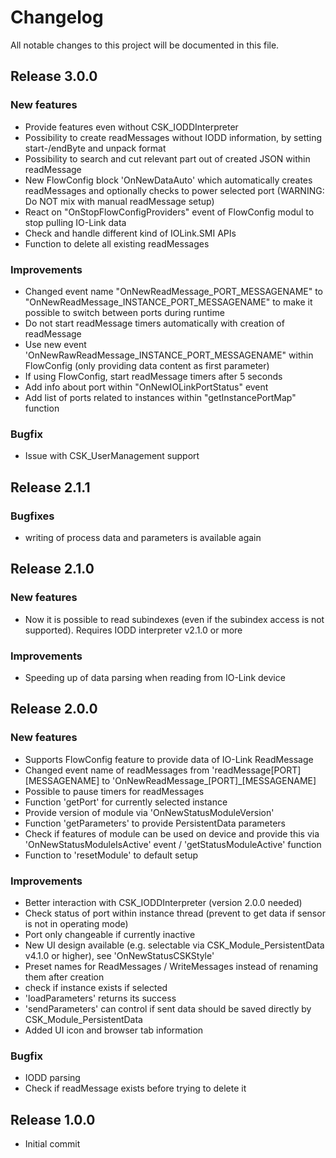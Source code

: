 # Changelog
All notable changes to this project will be documented in this file.

## Release 3.0.0

### New features
- Provide features even without CSK_IODDInterpreter
- Possibility to create readMessages without IODD information, by setting start-/endByte and unpack format
- Possibility to search and cut relevant part out of created JSON within readMessage
- New FlowConfig block 'OnNewDataAuto' which automatically creates readMessages and optionally checks to power selected port (WARNING: Do NOT mix with manual readMessage setup)
- React on "OnStopFlowConfigProviders" event of FlowConfig modul to stop pulling IO-Link data
- Check and handle different kind of IOLink.SMI APIs
- Function to delete all existing readMessages

### Improvements
- Changed event name "OnNewReadMessage_PORT_MESSAGENAME" to "OnNewReadMessage_INSTANCE_PORT_MESSAGENAME" to make it possible to switch between ports during runtime
- Do not start readMessage timers automatically with creation of readMessage
- Use new event 'OnNewRawReadMessage_INSTANCE_PORT_MESSAGENAME" within FlowConfig (only providing data content as first parameter)
- If using FlowConfig, start readMessage timers after 5 seconds
- Add info about port within "OnNewIOLinkPortStatus" event
- Add list of ports related to instances within "getInstancePortMap" function

### Bugfix
- Issue with CSK_UserManagement support

## Release 2.1.1

### Bugfixes
- writing of process data and parameters is available again

## Release 2.1.0

### New features
- Now it is possible to read subindexes (even if the subindex access is not supported). Requires IODD interpreter v2.1.0 or more

### Improvements
- Speeding up of data parsing when reading from IO-Link device

## Release 2.0.0

### New features
- Supports FlowConfig feature to provide data of IO-Link ReadMessage
- Changed event name of readMessages from 'readMessage[PORT][MESSAGENAME] to 'OnNewReadMessage_[PORT]_[MESSAGENAME]
- Possible to pause timers for readMessages
- Function 'getPort' for currently selected instance
- Provide version of module via 'OnNewStatusModuleVersion'
- Function 'getParameters' to provide PersistentData parameters
- Check if features of module can be used on device and provide this via 'OnNewStatusModuleIsActive' event / 'getStatusModuleActive' function
- Function to 'resetModule' to default setup

### Improvements
- Better interaction with CSK_IODDInterpreter (version 2.0.0 needed)
- Check status of port within instance thread (prevent to get data if sensor is not in operating mode)
- Port only changeable if currently inactive
- New UI design available (e.g. selectable via CSK_Module_PersistentData v4.1.0 or higher), see 'OnNewStatusCSKStyle'
- Preset names for ReadMessages / WriteMessages instead of renaming them after creation
- check if instance exists if selected
- 'loadParameters' returns its success
- 'sendParameters' can control if sent data should be saved directly by CSK_Module_PersistentData
- Added UI icon and browser tab information

### Bugfix
- IODD parsing
- Check if readMessage exists before trying to delete it

## Release 1.0.0
- Initial commit
